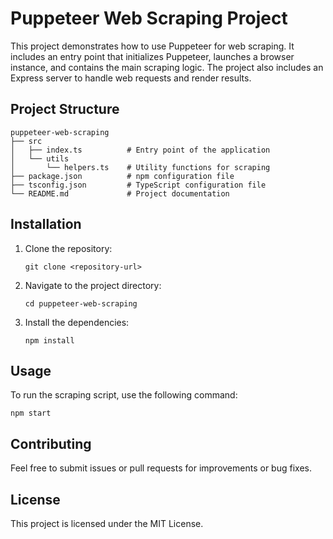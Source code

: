 # Puppeteer Web Scraping Project

This project demonstrates how to use Puppeteer for web scraping. It includes an entry point that initializes Puppeteer, launches a browser instance, and contains the main scraping logic. The project also includes an Express server to handle web requests and render results.

## Project Structure

```
puppeteer-web-scraping
├── src
│   ├── index.ts          # Entry point of the application
│   └── utils
│       └── helpers.ts    # Utility functions for scraping
├── package.json          # npm configuration file
├── tsconfig.json         # TypeScript configuration file
└── README.md             # Project documentation
```

## Installation

1. Clone the repository:

   ```
   git clone <repository-url>
   ```

2. Navigate to the project directory:

   ```
   cd puppeteer-web-scraping
   ```

3. Install the dependencies:
   ```
   npm install
   ```

## Usage

To run the scraping script, use the following command:

```
npm start
```

## Contributing

Feel free to submit issues or pull requests for improvements or bug fixes.

## License

This project is licensed under the MIT License.
